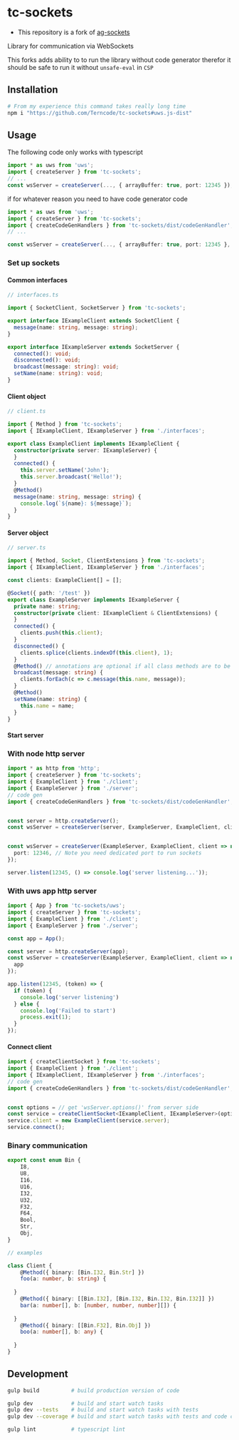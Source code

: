 # tc-sockets

* This repository is a fork of [ag-sockets](https://github.com/Agamnentzar/ag-sockets)


Library for communication via WebSockets

This forks adds ability to to run the library without code generator therefor it should be safe to run it without `unsafe-eval` in `CSP`

## Installation

```bash
# From my experience this command takes really long time 
npm i "https://github.com/Terncode/tc-sockets#uws.js-dist" 
```

## Usage

The following code only works with typescript

```typescript
import * as uws from 'uws';
import { createServer } from 'tc-sockets';
// ...
const wsServer = createServer(..., { arrayBuffer: true, port: 12345 });

```

if for whatever reason you need to have code generator code
```typescript
import * as uws from 'uws';
import { createServer } from 'tc-sockets';
import { createCodeGenHandlers } from 'tc-sockets/dist/codeGenHandler';
// ...

const wsServer = createServer(..., { arrayBuffer: true, port: 12345 }, undefined, undefined, createCodeGenHandler());
```

### Set up sockets

#### Common interfaces

```typescript
// interfaces.ts

import { SocketClient, SocketServer } from 'tc-sockets';

export interface IExampleClient extends SocketClient {
  message(name: string, message: string);
}

export interface IExampleServer extends SocketServer {
  connected(): void;
  disconnected(): void;
  broadcast(message: string): void;
  setName(name: string): void;
}
```

#### Client object

```typescript
// client.ts

import { Method } from 'tc-sockets';
import { IExampleClient, IExampleServer } from './interfaces';

export class ExampleClient implements IExampleClient {
  constructor(private server: IExampleServer) {
  }
  connected() {
    this.server.setName('John');
    this.server.broadcast('Hello!');
  }
  @Method()
  message(name: string, message: string) {
    console.log(`${name}: ${message}`);
  }
}
```

#### Server object

```typescript
// server.ts

import { Method, Socket, ClientExtensions } from 'tc-sockets';
import { IExampleClient, IExampleServer } from './interfaces';

const clients: ExampleClient[] = [];

@Socket({ path: '/test' })
export class ExampleServer implements IExampleServer {
  private name: string;
  constructor(private client: IExampleClient & ClientExtensions) {
  }
  connected() {
    clients.push(this.client);
  }
  disconnected() {
    clients.splice(clients.indexOf(this.client), 1);
  }
  @Method() // annotations are optional if all class methods are to be available
  broadcast(message: string) {
    clients.forEach(c => c.message(this.name, message));
  }
  @Method()
  setName(name: string) {
    this.name = name;
  }
}
```

#### Start server

### With node http server
```typescript
import * as http from 'http';
import { createServer } from 'tc-sockets';
import { ExampleClient } from './client';
import { ExampleServer } from './server';
// code gen
import { createCodeGenHandlers } from 'tc-sockets/dist/codeGenHandler';


const server = http.createServer();
const wsServer = createServer(server, ExampleServer, ExampleClient, client => new Server(client)/*, undefined, undefined, createCodeGenHandlers()*/);


const wsServer = createServer(ExampleServer, ExampleClient, client => new Server(client), {
  port: 12346, // Note you need dedicated port to run sockets
});

server.listen(12345, () => console.log('server listening...'));
```

### With uws app http server
```typescript
import { App } from 'tc-sockets/uws';
import { createServer } from 'tc-sockets';
import { ExampleClient } from './client';
import { ExampleServer } from './server';

const app = App();

const server = http.createServer(app);
const wsServer = createServer(ExampleServer, ExampleClient, client => new Server(client), {
  app
});

app.listen(12345, (token) => {
  if (token) {
    console.log('server listening')
  } else {
    console.log('Failed to start')
    process.exit(1);
  }
});
```

#### Connect client

```typescript
import { createClientSocket } from 'tc-sockets';
import { ExampleClient } from './client';
import { IExampleClient, IExampleServer } from './interfaces';
// code gen
import { createCodeGenHandlers } from 'tc-sockets/dist/codeGenHandler';


const options = // get 'wsServer.options()' from server side
const service = createClientSocket<IExampleClient, IExampleServer>(options/*, undefined, undefined, undefined, undefined, createCodeGenHandlers()*/);
service.client = new ExampleClient(service.server);
service.connect();
```

### Binary communication

```typescript
export const enum Bin {
	I8,
	U8,
	I16,
	U16,
	I32,
	U32,
	F32,
	F64,
	Bool,
	Str,
	Obj,
}

// examples

class Client {
	@Method({ binary: [Bin.I32, Bin.Str] })
	foo(a: number, b: string) {
	
  }
	@Method({ binary: [[Bin.I32], [Bin.I32, Bin.I32, Bin.I32]] })
	bar(a: number[], b: [number, number, number][]) {
	
  }
	@Method({ binary: [[Bin.F32], Bin.Obj] })
	boo(a: number[], b: any) {
	
  }
}
```

## Development

```bash
gulp build          # build production version of code

gulp dev            # build and start watch tasks
gulp dev --tests    # build and start watch tasks with tests
gulp dev --coverage # build and start watch tasks with tests and code coverage

gulp lint           # typescript lint
```
